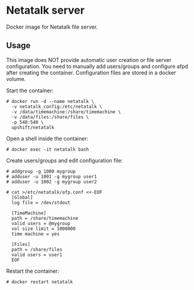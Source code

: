 # Netatalk server

Docker image for Netatalk file server.

## Usage

This image does NOT provide automatic user creation or file server configuration. You need to manually add users/groups and configure afpd after creating the container. Configuration files are stored in a docker volume.

Start the container:

```console
# docker run -d --name netatalk \
  -v netatalk_config:/etc/netatalk \
  -v /data/timemachine:/share/timemachine \
  -v /data/files:/share/files \
  -p 548:548 \
  upshift/netatalk
```

Open a shell inside the container:

```console
# docker exec -it netatalk bash
```

Create users/groups and edit configuration file:

```console
# addgroup -g 1000 mygroup
# adduser -u 1001 -g mygroup user1
# adduser -u 1002 -g mygroup user2

# cat >/etc/netatalk/afp.conf <<-EOF
  [Global]
  log file = /dev/stdout

  [TimeMachine]
  path = /share/timemachine
  valid users = @mygroup
  vol size limit = 1000000
  time machine = yes

  [Files]
  path = /share/files
  valid users = user1
  EOF
```

Restart the container:

```console
# docker restart netatalk
```
